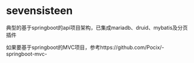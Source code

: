 # sevensisteen
典型的基于springboot的api项目架构，已集成mariadb、druid、mybatis及分页插件

如果要基于springboot的MVC项目，参考https://github.com/Pocix/-springboot-mvc-
